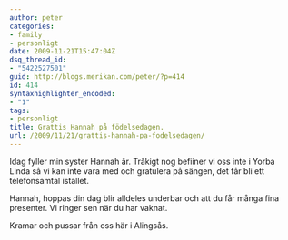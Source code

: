 ```yaml
---
author: peter
categories:
- family
- personligt
date: 2009-11-21T15:47:04Z
dsq_thread_id:
- "5422527501"
guid: http://blogs.merikan.com/peter/?p=414
id: 414
syntaxhighlighter_encoded:
- "1"
tags:
- personligt
title: Grattis Hannah på födelsedagen.
url: /2009/11/21/grattis-hannah-pa-fodelsedagen/
---
```


Idag fyller min syster Hannah år. Tråkigt nog befiiner vi oss inte i Yorba Linda så vi kan inte vara med och gratulera på sängen, det får bli ett telefonsamtal istället.

Hannah, hoppas din dag blir alldeles underbar och att du får många fina presenter. Vi ringer sen när du har vaknat.

Kramar och pussar från oss här i Alingsås.